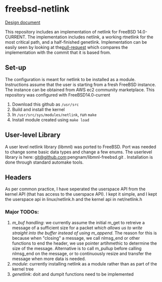 # freebsd-netlink

[Design document](https://docs.google.com/document/d/1VGci3zucEhCphwLkCPVFjLkMudW2vdZUkgjTyqOSaCU/edit#)


This repository includes an implementation of netlink for FreeBSD 14.0-CURRENT. The implementation includes netlink, a working rtnetlink for the most critical path, and a half-finished genetlink. Implementation can be easily seen by looking at the[pull-request](https://github.com/pengnam/freebsd-netlink/pull/1) which compares the implementation with the commit that it is based from.

## Set-up
The configuration is meant for netlink to be installed as a module. Instructions assume that the user is starting from a fresh FreeBSD instance. The instance can be obtained from AWS ec2 community marketplace. This repository was configured with FreeBSD14.0-current

1. Download this github as `/usr/src`
2. Build and install the kernel
3. In `/usr/src/sys/modules/netlink`, run `make`
4. Install module created using `make load`

## User-level Library
A user level netlink library (libmnl) was ported to FreeBSD. Port was needed to change some basic data types and change a few enums.
The userlevel library is here: git@github.com:pengnam/libmnl-freebsd.git . 
Installation is done through standard automake tools.


## Headers
As per common practice, I have seperated the userspace API from the kernel API (that has access to the userspace API). I kept it simple, and I kept the userspace api in linux/netlink.h and the kernel api in net/netlink.h




### Major TODOs:
1. *m_buf handling*: we currently assume the initial m_get to retreive a message of a sufficient size for a packet *which allows us to write straight into the buffer instead of using m_append*. The reason for this is because when "closing" a message, we call nlmsg_end or other functions to end the header, we use pointer artihmethic to determine the size of the message. Alternative is to call m_pullup before calling nlmsg_end on the message, or to continuously resize and transfer the message when more data is needed.
2. *module*: currently installing netlink as a module rather than as part of the kernel tree
3. *genetlink*: doit and dumpit functions need to be implemented



